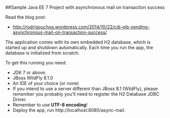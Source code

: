 ##Sample Java EE 7 Project with asynchronous mail on transaction success

Read the blog post:
- http://rodrigouchoa.wordpress.com/2014/10/22/cdi-ejb-sending-asynchronous-mail-on-transaction-success/

The application comes with its own embedded H2 database, which is started up and shutdown
automatically. Each time you run the app, the database is initialized from scratch.

To get this running you need:
- JDK 7 or above.
- JBoss WildFly 8.1.0
- An IDE of your choice (or none)
- If you intend to use a server different than JBoss 8.1 (WildFly), 
  please remember you probably you'll need to register the H2 Database JDBC Driver.
- Remember to use **UTF-8 encoding**!
- Deploy the app, run http://localhost:8080/async-mail.



